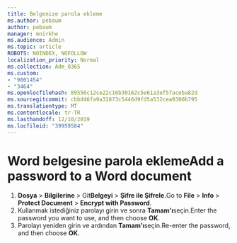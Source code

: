 ```yaml
---
title: Belgenize parola ekleme
ms.author: pebaum
author: pebaum
manager: mnirkhe
ms.audience: Admin
ms.topic: article
ROBOTS: NOINDEX, NOFOLLOW
localization_priority: Normal
ms.collection: Adm_O365
ms.custom:
- "9001454"
- "3464"
ms.openlocfilehash: 89556c12ce22c16b30162c5e61a3ef57aceba82d
ms.sourcegitcommit: cbbd46fa9a32873c5446d9fd5a532cea0300b795
ms.translationtype: MT
ms.contentlocale: tr-TR
ms.lasthandoff: 12/10/2019
ms.locfileid: "39959584"
---
```

# <a name="add-a-password-to-a-word-document"></a><span data-ttu-id="9e209-102">Word belgesine parola ekleme</span><span class="sxs-lookup"><span data-stu-id="9e209-102">Add a password to a Word document</span></span>

1. <span data-ttu-id="9e209-103">**Dosya** > **Bilgilerine** > Git**Belgeyi** > **Şifre ile Şifrele.**</span><span class="sxs-lookup"><span data-stu-id="9e209-103">Go to **File** > **Info** > **Protect Document** > **Encrypt with Password**.</span></span>
2. <span data-ttu-id="9e209-104">Kullanmak istediğiniz parolayı girin ve sonra **Tamam'ı**seçin.</span><span class="sxs-lookup"><span data-stu-id="9e209-104">Enter the password you want to use, and then choose **OK**.</span></span>
3. <span data-ttu-id="9e209-105">Parolayı yeniden girin ve ardından **Tamam'ı**seçin.</span><span class="sxs-lookup"><span data-stu-id="9e209-105">Re-enter the password, and then choose **OK**.</span></span>